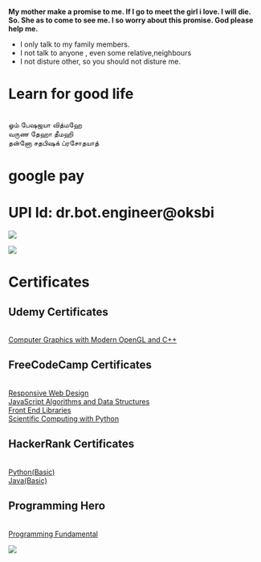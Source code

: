 **My mother make a promise to me. If I go to meet the girl i love. I will die. So. She as to come to see me. I so worry about this promise. God please help me.**
* I only talk to my family members.
* I not talk to anyone , even some relative,neighbours
* I not disture other, so you should not disture me.

# Learn for good life


<br>ஓம் பேஷஜயா வித்மஹே
<br>வருண தேஹா தீமஹி
<br>தன்னோ சதபிஷக் ப்ரசோதயாத்

# google pay

# UPI Id: dr.bot.engineer@oksbi


![](https://github.com/engineer-ece/Home/blob/master/images/logo/ling.png)

![](https://github.com/engineer-ece/Home/blob/master/images/logo/gk_qr.jpeg)


# Certificates
## Udemy Certificates
<br> [Computer Graphics with Modern OpenGL and C++](https://www.udemy.com/certificate/UC-59008625-ea7a-49b7-b59c-a4289530d262/)

## FreeCodeCamp Certificates

<br> [Responsive Web Design](https://www.freecodecamp.org/certification/gobalkrishnan-v/responsive-web-design)
<br> [JavaScript Algorithms and Data Structures](https://www.freecodecamp.org/certification/gobalkrishnan-v/javascript-algorithms-and-data-structures)
<br> [Front End Libraries](https://www.freecodecamp.org/certification/gobalkrishnan-v/front-end-libraries)
<br> [Scientific Computing with Python](https://www.freecodecamp.org/certification/gobalkrishnan-v/scientific-computing-with-python-v7)

## HackerRank Certificates

<br>[Python(Basic)](https://www.hackerrank.com/certificates/1b6e91e662c7)
<br>[Java(Basic)](https://www.hackerrank.com/certificates/bc473d265a35)

## Programming Hero 

<br> [Programming Fundamental](https://imgur.com/Tlwssw1)

![](https://github.com/engineer-ece/Home/blob/master/images/logo/qr_leg_.png)


